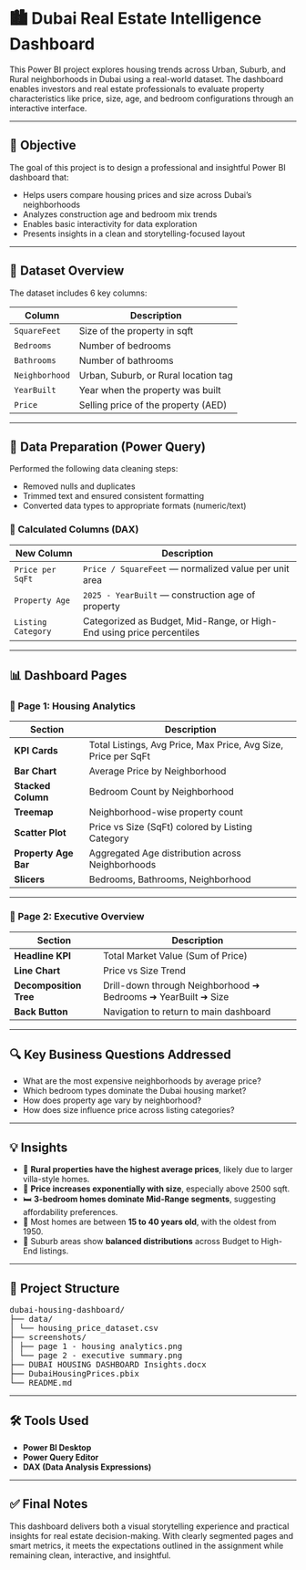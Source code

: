 # 🏙️ Dubai Real Estate Intelligence Dashboard

This Power BI project explores housing trends across Urban, Suburb, and Rural neighborhoods in Dubai using a real-world dataset. The dashboard enables investors and real estate professionals to evaluate property characteristics like price, size, age, and bedroom configurations through an interactive interface.

---

## 🎯 Objective

The goal of this project is to design a professional and insightful Power BI dashboard that:

- Helps users compare housing prices and size across Dubai’s neighborhoods
- Analyzes construction age and bedroom mix trends
- Enables basic interactivity for data exploration
- Presents insights in a clean and storytelling-focused layout

---

## 🧾 Dataset Overview

The dataset includes 6 key columns:

| Column         | Description                            |
|----------------|----------------------------------------|
| `SquareFeet`   | Size of the property in sqft           |
| `Bedrooms`     | Number of bedrooms                     |
| `Bathrooms`    | Number of bathrooms                    |
| `Neighborhood` | Urban, Suburb, or Rural location tag   |
| `YearBuilt`    | Year when the property was built       |
| `Price`        | Selling price of the property (AED)    |

---

## 🔧 Data Preparation (Power Query)

Performed the following data cleaning steps:

- Removed nulls and duplicates
- Trimmed text and ensured consistent formatting
- Converted data types to appropriate formats (numeric/text)

### 🧠 Calculated Columns (DAX)

| New Column          | Description                                               |
|---------------------|-----------------------------------------------------------|
| `Price per SqFt`    | `Price / SquareFeet` — normalized value per unit area     |
| `Property Age`      | `2025 - YearBuilt` — construction age of property         |
| `Listing Category`  | Categorized as Budget, Mid-Range, or High-End using price percentiles |

---

## 📊 Dashboard Pages

### 📌 Page 1: Housing Analytics

| Section           | Description |
|-------------------|-------------|
| **KPI Cards**     | Total Listings, Avg Price, Max Price, Avg Size, Price per SqFt |
| **Bar Chart**     | Average Price by Neighborhood |
| **Stacked Column**| Bedroom Count by Neighborhood |
| **Treemap**       | Neighborhood-wise property count |
| **Scatter Plot**  | Price vs Size (SqFt) colored by Listing Category |
| **Property Age Bar** | Aggregated Age distribution across Neighborhoods |
| **Slicers**       | Bedrooms, Bathrooms, Neighborhood |


---

### 📌 Page 2: Executive Overview

| Section               | Description |
|------------------------|-------------|
| **Headline KPI**       | Total Market Value (Sum of Price) |
| **Line Chart**         | Price vs Size Trend |
| **Decomposition Tree** | Drill-down through Neighborhood ➜ Bedrooms ➜ YearBuilt ➜ Size |
| **Back Button**        | Navigation to return to main dashboard |


---

## 🔍 Key Business Questions Addressed

- What are the most expensive neighborhoods by average price?
- Which bedroom types dominate the Dubai housing market?
- How does property age vary by neighborhood?
- How does size influence price across listing categories?

---

## 💡 Insights

- 🏡 **Rural properties have the highest average prices**, likely due to larger villa-style homes.
- 📏 **Price increases exponentially with size**, especially above 2500 sqft.
- 🛏 **3-bedroom homes dominate Mid-Range segments**, suggesting affordability preferences.
- 🧱 Most homes are between **15 to 40 years old**, with the oldest from 1950.
- 📍 Suburb areas show **balanced distributions** across Budget to High-End listings.

---

## 📁 Project Structure

<pre>
dubai-housing-dashboard/
├── data/
│ └── housing_price_dataset.csv
├── screenshots/
│ ├── page 1 - housing analytics.png
│ └── page 2 - executive summary.png
├── DUBAI HOUSING DASHBOARD Insights.docx
├── DubaiHousingPrices.pbix
└── README.md
</pre>

---

## 🛠 Tools Used

- **Power BI Desktop**
- **Power Query Editor**
- **DAX (Data Analysis Expressions)**

---

## ✅ Final Notes

This dashboard delivers both a visual storytelling experience and practical insights for real estate decision-making. With clearly segmented pages and smart metrics, it meets the expectations outlined in the assignment while remaining clean, interactive, and insightful.
